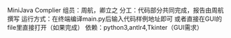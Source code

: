 MiniJava Complier
组员：周航，卿立之
分工：代码部分共同完成，报告由周航撰写
运行方式：在终端编译main.py后输入代码样例地址即可 或者直接在GUI的file里直接打开（如果完成）
依赖：python3,antlr4,Tkinter（GUI需求）
